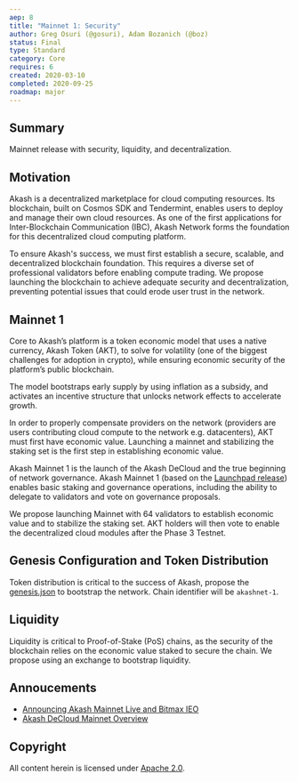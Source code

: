 ```yaml
---
aep: 8
title: "Mainnet 1: Security"
author: Greg Osuri (@gosuri), Adam Bozanich (@boz)
status: Final
type: Standard
category: Core
requires: 6
created: 2020-03-10
completed: 2020-09-25
roadmap: major
---
```


## Summary

Mainnet release with security, liquidity, and decentralization.

## Motivation

Akash is a decentralized marketplace for cloud computing resources. Its blockchain, built on Cosmos SDK and Tendermint, enables users to deploy and manage their own cloud resources. As one of the first applications for Inter-Blockchain Communication (IBC), Akash Network forms the foundation for this decentralized cloud computing platform.

To ensure Akash's success, we must first establish a secure, scalable, and decentralized blockchain foundation. This requires a diverse set of professional validators before enabling compute trading. We propose launching the blockchain to achieve adequate security and decentralization, preventing potential issues that could erode user trust in the network.

## Mainnet 1

Core to Akash’s platform is a token economic model that uses a native currency, Akash Token (AKT), to solve for volatility (one of the biggest challenges for adoption in crypto), while ensuring economic security of the platform’s public blockchain.   

The model bootstraps early supply by using inflation as a subsidy, and activates an incentive structure that unlocks network effects to accelerate growth.  

In order to properly compensate providers on the network (providers are users contributing cloud compute to the network e.g. datacenters), AKT must first have economic value. Launching a mainnet and stabilizing the staking set is the first step in establishing economic value.   

Akash Mainnet 1 is the launch of the Akash DeCloud and the true beginning of network governance. Akash Mainnet 1 (based on the [Launchpad release](https://blog.cosmos.network/launchpad-a-pre-stargate-stable-version-of-the-cosmos-sdk-e0c58d8c4e24?gi=5e98f3fdc4eb)) enables basic staking and governance operations, including the ability to delegate to validators and vote on governance proposals.   

We propose launching Mainnet with 64 validators to establish economic value and to stabilize the staking set. AKT holders will then vote to enable the decentralized cloud modules after the Phase 3 Testnet.

## Genesis Configuration and Token Distribution

Token distribution is critical to the success of Akash, propose the [genesis.json](genesis.json) to bootstrap the network. Chain identifier will be `akashnet-1`.

## Liquidity

Liquidity is critical to Proof-of-Stake (PoS) chains, as the security of the blockchain relies on the economic value staked to secure the chain. We propose using an exchange to bootstrap liquidity.

## Annoucements

* [Announcing Akash Mainnet Live and Bitmax IEO](https://akash.network/blog/announcing-akash-mainnet-live-and-bitmax-ieo/)
* [Akash DeCloud Mainnet Overview](https://akash.network/blog/akash-decloud-mainnet-overview/)

## Copyright

All content herein is licensed under [Apache 2.0](https://www.apache.org/licenses/LICENSE-2.0).
